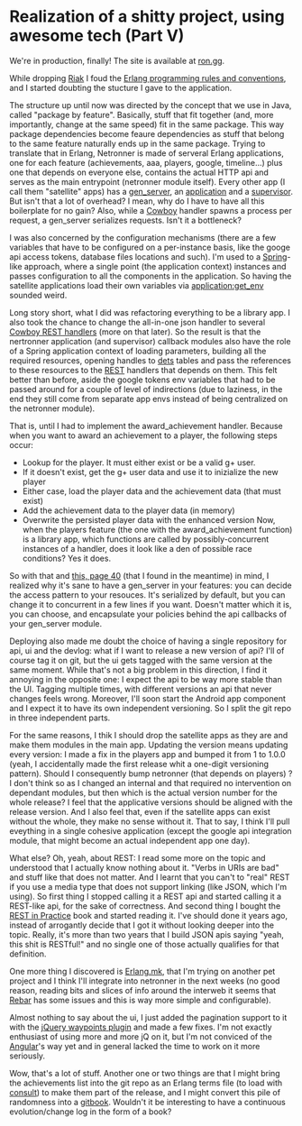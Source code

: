 # Realization of a shitty project, using awesome tech (Part V)

We're in production, finally! The site is available at [ron.gg](https://ron.gg).

While dropping [Riak](http://basho.com/riak/) I foud the [Erlang programming rules and conventions](http://www.erlang.se/doc/programming_rules.shtml), and I started doubting the stucture I gave to the application.

The structure up until now was directed by the concept that we use in Java, called "package by feature". Basically, stuff that fit together (and, more importantly, change at the same speed) fit in the same package. This way package dependencies become feaure dependencies as stuff that belong to the same feature naturally ends up in the same package. Trying to translate that in Erlang, Netronner is made of serveral Erlang applications, one for each feature (achievements, aaa, players, google, timeline...) plus one that depends on everyone else, contains the actual HTTP api and serves as the main entrypoint (netronner module itself). Every other app (I call them "satellite" apps) has a [gen_server](http://www.erlang.org/doc/man/gen_server.html), an [application](http://www.erlang.org/doc/man/application.html) and a [supervisor](http://www.erlang.org/doc/man/supervisor.html).
But isn't that a lot of overhead? I mean, why do I have to have all this boilerplate for no gain? Also, while a [Cowboy](https://github.com/ninenines/cowboy/) handler spawns a process per request, a gen_server serializes requests. Isn't it a bottleneck?

I was also concerned by the configuration mechanisms (there are a few variables that have to be configured on a per-instance basis, like the googe api access tokens, database files locations and such). I'm used to a [Spring](http://projects.spring.io/spring-framework/)-like approach, where a single point (the application context) instances and passes configuration to all the components in the application. So having the satellite applications load their own variables via [application:get_env](http://www.erlang.org/doc/apps/kernel/application.html#get_env-1) sounded weird.

Long story short, what I did was refactoring everything to be a library app. I also took the chance to change the all-in-one json handler to several [Cowboy REST handlers](http://ninenines.eu/docs/en/cowboy/HEAD/guide/rest_handlers/) (more on that later). So the result is that the nertronner application (and supervisor) callback modules also have the role of a Spring application context of loading parameters, building all the required resources, opening handles to [dets](http://www.erlang.org/doc/man/dets.html) tables and pass the references to these resources to the [REST](http://en.wikipedia.org/wiki/Representational_state_transfer) handlers that depends on them. This felt better than before, aside the google tokens env variables that had to be passed around for a couple of level of indirections (due to laziness, in the end they still come from separate app envs instead of being centralized on the netronner module).

That is, until I had to implement the award_achievement handler. Because when you want to award an achievement to a player, the following steps occur:
- Lookup for the player. It must either exist or be a valid g+ user.
- If it doesn't exist, get the g+ user data and use it to inizialize the new player
- Either case, load the player data and the achievement data (that must exist)
- Add the achievement data to the player data (in memory)
- Overwrite the persisted player data with the enhanced version
Now, when the players feature (the one with the award_achievement function) is a library app, which functions are called by possibly-concurrent instances of a handler, does it look like a den of possible race conditions? Yes it does.

So with that and [this, page 40](http://ninenines.eu/talks/oscon2012/oscon2012.html) (that I found in the meantime) in mind, I realized why it's sane to have a gen_server in your features: you can decide the access pattern to your resouces. It's serialized by default, but you can change it to concurrent in a few lines if you want. Doesn't matter which it is, you can choose, and encapsulate your policies behind the api callbacks of your gen_server module.

Deploying also made me doubt the choice of having a single repository for api, ui and the devlog: what if I want to release a new version of api? I'll of course tag it on git, but the ui gets tagged with the same version at the same moment. While that's not a big problem in this direction, I find it annoying in the opposite one: I expect the api to be way more stable than the UI. Tagging multiple times, with different versions an api that never changes feels wrong. Moreover, I'll soon start the Android app component and I expect it to have its own independent versioning. So I split the git repo in three independent parts.

For the same reasons, I thik I should drop the satellite apps as they are and make them modules in the main app. Updating the version means updating every version: I made a fix in the players app and bumped it from 1 to 1.0.0 (yeah, I accidentally made the first release whit a one-digit versioning pattern). Should I consequently bump netronner (that depends on players) ? I don't think so as I changed an internal and that required no intervention on dependant modules, but then which is the actual version number for the whole release? I feel that the applicative versions should be aligned with the release version. And I also feel that, even if the satellite apps can exist without the whole, they make no sense without it. That to say, I think I'll pull eveything in a single cohesive application (except the google api integration module, that might become an actual independent app one day).

What else? Oh, yeah, about REST: I read some more on the topic and understood that I actually know nothing about it. "Verbs in URIs are bad" and stuff like that does not matter. And I learnt that you can't to "real" REST if you use a media type that does not support linking (like JSON, which I'm using). So first thing I stopped calling it a REST api and started calling it a REST-like api, for the sake of correctness. And second thing I bought the [REST in Practice](http://restinpractice.com/book/) book and started reading it. I've should done it years ago, instead of arrogantly decide that I got it without looking deeper into the topic. Really, it's more than two years that I build JSON apis saying "yeah, this shit is RESTful!" and no single one of those actually qualifies for that definition.

One more thing I discovered is [Erlang.mk](https://github.com/ninenines/erlang.mk), that I'm trying on another pet project and I think I'll integrate into netronner in the next weeks (no good reason, reading bits and slices of info around the interweb it seems that [Rebar](https://github.com/rebar/rebar) has some issues and this is way more simple and configurable).

Almost nothing to say about the ui, I just added the pagination support to it with the [jQuery waypoints plugin](http://imakewebthings.com/jquery-waypoints/) and made a few fixes. I'm not exactly enthusiast of using more and more jQ on it, but I'm not conviced of the [Angular](https://angularjs.org/)'s way yet and in general lacked the time to work on it more seriously.

Wow, that's a lot of stuff. Another one or two things are that I might bring the achievements list into the git repo as an Erlang terms file (to load with [consult](http://www.erlang.org/doc/man/file.html#consult-1)) to make them part of the release, and I might convert this pile of randomness into a [gitbook](https://www.gitbook.com/). Wouldn't it be interesting to have a continuous evolution/change log in the form of a book?
